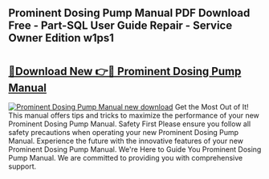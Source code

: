 ## Prominent Dosing Pump Manual PDF Download Free - Part-SQL User Guide Repair - Service Owner Edition w1ps1

# <h2><a href="http://cf20500.oget.top/?id=Prominent+Dosing+Pump+Manual">🔗Download New 👉🔴 Prominent Dosing Pump Manual</a></h2>

[![Prominent Dosing Pump Manual new download](https://i.imgur.com/5g1atiW.png)](http://cf20500.oget.top/?id=Prominent+Dosing+Pump+Manual)
Get the Most Out of It! This manual offers tips and tricks to maximize the performance of your new Prominent Dosing Pump Manual. Safety First Please ensure you follow all safety precautions when operating your new Prominent Dosing Pump Manual. Experience the future with the innovative features of your new Prominent Dosing Pump Manual. We're Here to Guide You Prominent Dosing Pump Manual. We are committed to providing you with comprehensive support.
